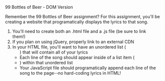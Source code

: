 99 Bottles of Beer - DOM Version

Remember the 99 Bottles of Beer assignment? For this assignment, you'll be creating a website that programatically displays the lyrics to that song.

1. You'll need to create both an .html file and a .js file (be sure to link them!)
2. If you plan on using jQuery, properly link to an external CDN
3. In your HTML file, you'll want to have an unordered list (<ul>) that will contain all of your lyrics
4. Each line of the song should appear inside of a list item (<li>) within that unordered list
5. Your JavaScript file should programatically append each line of the song to the page--no hard-coding lyrics in HTML!
